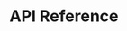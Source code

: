 ---
title: API Reference

language_tabs: # must be one of https://git.io/vQNgJ
  - json
  - javascript
  - python

toc_footers:
  - <a href='https://github.com/lord/slate'>Documentation Powered by Slate</a>

search: true

includes:
  - sept-2018/intro
  - sept-2018/api
  - sept-2018/endpoints
  - sept-2018/troubleshooting
---